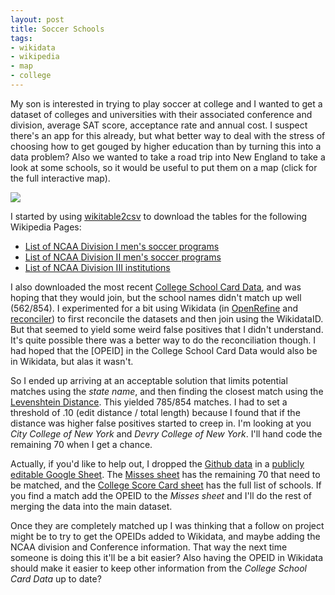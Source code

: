 ```yaml
---
layout: post
title: Soccer Schools
tags:
- wikidata
- wikipedia
- map
- college
---
```


My son is interested in trying to play soccer at college and I wanted to get a
dataset of colleges and universities with their associated conference and
division, average SAT score, acceptance rate and annual cost. I suspect there's
an app for this already, but what better way to deal with the stress of
choosing how to get gouged by higher education than by turning this into a data
problem? Also we wanted to take a road trip into New England to take a look at some schools, so it would be useful to put them on a map (click for the full interactive map).

<a href="https://edsu.github.io/soccer-schools/map/"><img class="img-responsive" src="/images/soccer-schools.png"></a>

I started by using [wikitable2csv] to download the tables for the following Wikipedia Pages:

- [List of NCAA Division I men's soccer programs](https://en.wikipedia.org/wiki/List_of_NCAA_Division_I_men%27s_soccer_programs)
- [List of NCAA Division II men's soccer programs](https://en.wikipedia.org/wiki/List_of_NCAA_Division_II_men%27s_soccer_programs)
- [List of NCAA Division III institutions](https://en.wikipedia.org/wiki/List_of_NCAA_Division_III_institutions)

I also downloaded the most recent [College School Card Data], and was hoping that they would join, but the school names didn't match up well (562/854). I experimented for a bit using Wikidata (in [OpenRefine] and [reconciler]) to first reconcile the datasets and then join using the WikidataID. But that seemed to yield some weird false positives that I didn't understand. It's quite possible there was a better way to do the reconciliation though. I had hoped that the [OPEID] in the College School Card Data would also be in Wikidata, but alas it wasn't.

So I ended up arriving at an acceptable solution that limits potential matches using the *state name*, and then finding the closest match using the [Levenshtein Distance]. This yielded 785/854 matches. I had to set a threshold of .10 (edit distance / total length) because I found that if the distance was higher false positives started to creep in. I'm looking at you *City College of New York* and *Devry College of New York*. I'll hand code the remaining 70 when I get a chance.

Actually, if you'd like to help out, I dropped the [Github data] in a [publicly editable Google Sheet]. The [Misses sheet] has the remaining 70 that need to be matched, and the [College Score Card sheet] has the full list of schools. If you find a match add the OPEID to the *Misses sheet* and I'll do the rest of merging the data into the main dataset. 

Once they are completely matched up I was thinking that a follow on project might be to try to get the OPEIDs added to Wikidata, and maybe adding the NCAA division and Conference information. That way the next time someone is doing this it'll be a bit easier? Also having the OPEID in Wikidata should make it easier to keep other information from the *College School Card Data* up to date?

[wikitable2csv]: https://wikitable2csv.ggor.de/ 
[College School Card Data]: https://collegescorecard.ed.gov/data/
[Levenshtein Distance]: https://en.wikipedia.org/wiki/Levenshtein_distance
[Github data]: https://github.com/edsu/soccer-schools/
[publicly editable Google Sheet]: https://docs.google.com/spreadsheets/d/1aKnl75Q-hcgddp2FUpmlIMBElNuLeiKalw_lbF-dM-0/edit#gid=1097742370
[Misses sheet]: https://docs.google.com/spreadsheets/d/1aKnl75Q-hcgddp2FUpmlIMBElNuLeiKalw_lbF-dM-0/edit#gid=1748470752
[College Score Card sheet]: https://docs.google.com/spreadsheets/d/1aKnl75Q-hcgddp2FUpmlIMBElNuLeiKalw_lbF-dM-0/edit#gid=1097742370
[reconciler]: https://github.com/jvfe/reconciler
[OpenRefine]: https://openrefine.org/
